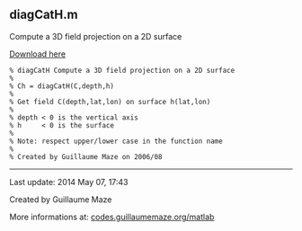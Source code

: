 ## diagCatH.m ##
Compute a 3D field projection on a 2D surface

[Download here](http://guillaumemaze.googlecode.com/svn/trunk/matlab/codes/geophysic/diagCatH.m)

```
% diagCatH Compute a 3D field projection on a 2D surface
%
% Ch = diagCatH(C,depth,h)
%
% Get field C(depth,lat,lon) on surface h(lat,lon)
%
% depth < 0 is the vertical axis
% h     < 0 is the surface
%
% Note: respect upper/lower case in the function name
%
% Created by Guillaume Maze on 2006/08
```

---

Last update: 2014 May 07, 17:43

Created by Guillaume Maze

More informations at: [codes.guillaumemaze.org/matlab](http://codes.guillaumemaze.org/matlab)